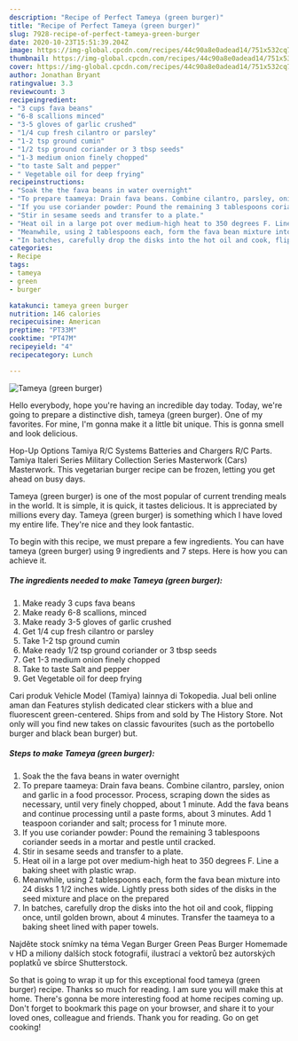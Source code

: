```yaml
---
description: "Recipe of Perfect Tameya (green burger)"
title: "Recipe of Perfect Tameya (green burger)"
slug: 7928-recipe-of-perfect-tameya-green-burger
date: 2020-10-23T15:51:39.204Z
image: https://img-global.cpcdn.com/recipes/44c90a8e0adead14/751x532cq70/tameya-green-burger-recipe-main-photo.jpg
thumbnail: https://img-global.cpcdn.com/recipes/44c90a8e0adead14/751x532cq70/tameya-green-burger-recipe-main-photo.jpg
cover: https://img-global.cpcdn.com/recipes/44c90a8e0adead14/751x532cq70/tameya-green-burger-recipe-main-photo.jpg
author: Jonathan Bryant
ratingvalue: 3.3
reviewcount: 3
recipeingredient:
- "3 cups fava beans"
- "6-8 scallions minced"
- "3-5 gloves of garlic crushed"
- "1/4 cup fresh cilantro or parsley"
- "1-2 tsp ground cumin"
- "1/2 tsp ground coriander or 3 tbsp seeds"
- "1-3 medium onion finely chopped"
- "to taste Salt and pepper"
- " Vegetable oil for deep frying"
recipeinstructions:
- "Soak the the fava beans in water overnight"
- "To prepare taameya: Drain fava beans. Combine cilantro, parsley, onion and garlic in a food processor. Process, scraping down the sides as necessary, until very finely chopped, about 1 minute. Add the fava beans and continue processing until a paste forms, about 3 minutes. Add 1 teaspoon coriander and salt; process for 1 minute more."
- "If you use coriander powder: Pound the remaining 3 tablespoons coriander seeds in a mortar and pestle until cracked."
- "Stir in sesame seeds and transfer to a plate."
- "Heat oil in a large pot over medium-high heat to 350 degrees F. Line a baking sheet with plastic wrap."
- "Meanwhile, using 2 tablespoons each, form the fava bean mixture into 24 disks 1 1/2 inches wide. Lightly press both sides of the disks in the seed mixture and place on the prepared"
- "In batches, carefully drop the disks into the hot oil and cook, flipping once, until golden brown, about 4 minutes. Transfer the taameya to a baking sheet lined with paper towels."
categories:
- Recipe
tags:
- tameya
- green
- burger

katakunci: tameya green burger 
nutrition: 146 calories
recipecuisine: American
preptime: "PT33M"
cooktime: "PT47M"
recipeyield: "4"
recipecategory: Lunch

---
```



![Tameya (green burger)](https://img-global.cpcdn.com/recipes/44c90a8e0adead14/751x532cq70/tameya-green-burger-recipe-main-photo.jpg)

Hello everybody, hope you're having an incredible day today. Today, we're going to prepare a distinctive dish, tameya (green burger). One of my favorites. For mine, I'm gonna make it a little bit unique. This is gonna smell and look delicious.

Hop-Up Options Tamiya R/C Systems Batteries and Chargers R/C Parts. Tamiya Italeri Series Military Collection Series Masterwork (Cars) Masterwork. This vegetarian burger recipe can be frozen, letting you get ahead on busy days.

Tameya (green burger) is one of the most popular of current trending meals in the world. It is simple, it is quick, it tastes delicious. It is appreciated by millions every day. Tameya (green burger) is something which I have loved my entire life. They're nice and they look fantastic.


To begin with this recipe, we must prepare a few ingredients. You can have tameya (green burger) using 9 ingredients and 7 steps. Here is how you can achieve it.

<!--inarticleads1-->

##### The ingredients needed to make Tameya (green burger):

1. Make ready 3 cups fava beans
1. Make ready 6-8 scallions, minced
1. Make ready 3-5 gloves of garlic crushed
1. Get 1/4 cup fresh cilantro or parsley
1. Take 1-2 tsp ground cumin
1. Make ready 1/2 tsp ground coriander or 3 tbsp seeds
1. Get 1-3 medium onion finely chopped
1. Take to taste Salt and pepper
1. Get  Vegetable oil for deep frying


Cari produk Vehicle Model (Tamiya) lainnya di Tokopedia. Jual beli online aman dan Features stylish dedicated clear stickers with a blue and fluorescent green-centered. Ships from and sold by The History Store. Not only will you find new takes on classic favourites (such as the portobello burger and black bean burger) but. 

<!--inarticleads2-->

##### Steps to make Tameya (green burger):

1. Soak the the fava beans in water overnight
1. To prepare taameya: Drain fava beans. Combine cilantro, parsley, onion and garlic in a food processor. Process, scraping down the sides as necessary, until very finely chopped, about 1 minute. Add the fava beans and continue processing until a paste forms, about 3 minutes. Add 1 teaspoon coriander and salt; process for 1 minute more.
1. If you use coriander powder: Pound the remaining 3 tablespoons coriander seeds in a mortar and pestle until cracked.
1. Stir in sesame seeds and transfer to a plate.
1. Heat oil in a large pot over medium-high heat to 350 degrees F. Line a baking sheet with plastic wrap.
1. Meanwhile, using 2 tablespoons each, form the fava bean mixture into 24 disks 1 1/2 inches wide. Lightly press both sides of the disks in the seed mixture and place on the prepared
1. In batches, carefully drop the disks into the hot oil and cook, flipping once, until golden brown, about 4 minutes. Transfer the taameya to a baking sheet lined with paper towels.


Najděte stock snímky na téma Vegan Burger Green Peas Burger Homemade v HD a miliony dalších stock fotografií, ilustrací a vektorů bez autorských poplatků ve sbírce Shutterstock. 

So that is going to wrap it up for this exceptional food tameya (green burger) recipe. Thanks so much for reading. I am sure you will make this at home. There's gonna be more interesting food at home recipes coming up. Don't forget to bookmark this page on your browser, and share it to your loved ones, colleague and friends. Thank you for reading. Go on get cooking!
